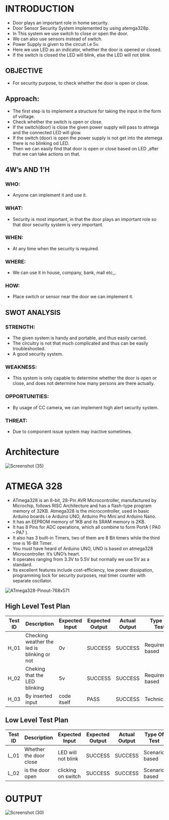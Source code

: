 # INTRODUCTION
* Door plays an important role in home security.
* Door Sensor Security System implemented by using atemga328p.
* In This system we use switch to close or open the door.
* We can also use sensors instead of switch.
* Power Supply is given to the circuit i.e 5v.
* Here we use LED as an indicator, whether the door is opened or closed.
* If the switch is closed the LED will blink, else the LED will not blink
 
## OBJECTIVE
* For security purpose, to check whether the door is open or close.

## Approach:
* The first step is to implement a structure for taking the input in the form of voltage. 
* Check whether the switch is open or close.
* If the switch(door) is close the given power supply will pass to atmega and the connected LED will glow.
* If the switch (door) is open the power supply is not get into the atemega there is no blinking od LED.
* Then we can easily find that door is open or close based on LED ,after that we can take actions on that. 

## 4W’s AND 1’H
### WHO:
* Anyone can implement it and use it.

### WHAT:
* Security is most important, in that the door plays an important role so that door security system is very important.

### WHEN:
* At any time when the security is required.

### WHERE:
* We can use it in house, company, bank, mall etc,,.
 
### HOW:
* Place switch or sensor near the door we can implement it.


## SWOT ANALYSIS

### STRENGTH:
* The given system is handy and portable, and thus easily carried.
* The circuitry is not that much complicated and thus can be easily troubleshooted.
* A good security system.

### WEAKNESS:
* This system is only capable to determine whether the door is open or close, and does not determine how many persons are there actually.

### OPPORTUNITIES:
* By usage of CC camera, we can implement high alert security system.

### THREAT:
* Due to component issue system may inactive sometimes. 

# Architecture
![Screenshot (35)](https://user-images.githubusercontent.com/101825270/164878229-0fbbe17c-2713-4578-94db-f75de5eac375.png)



# ATMEGA 328

* ATmega328 is an 8-bit, 28-Pin AVR Microcontroller, manufactured by Microchip, follows RISC Architecture and has a flash-type program memory of 32KB.
Atmega328 is the microcontroller, used in basic Arduino boards i.e Arduino UNO, Arduino Pro Mini and Arduino Nano.
* It has an EEPROM memory of 1KB and its SRAM memory is 2KB.
* It has 8 Pins for ADC operations, which all combine to form PortA ( PA0 – PA7 ).
* It also has 3 built-in Timers, two of them are 8 Bit timers while the third one is 16-Bit Timer.
* You must have heard of Arduino UNO, UNO is based on atmega328 Microcontroller. It’s UNO’s heart.
* It operates ranging from 3.3V to 5.5V but normally we use 5V as a standard.
* Its excellent features include cost-efficiency, low power dissipation, programming lock for security purposes, real timer counter with separate oscillator.

![ATmega328-Pinout-768x571](https://user-images.githubusercontent.com/101825270/164878166-ef090162-62b1-42d5-be79-4c97d5d34d82.png)

## High Level Test Plan

| Test ID | Description | Expected Input |  Expected Output | Actual Output | Type Of Test |
| ------- | ----------- | -------------- | ---------------- | ------------- | ------------ |
| H_01 |  Checking weather the led is blinking or not | 0v |  SUCCESS | SUCCESS  | Requirement based |
| H_02 | Cheking that the LED blinking | 5v | SUCCESS | SUCCESS | Requirement based |
| H_03  | By inserted input  | code itself | PASS |  SUCCESS | Technical |


## Low Level Test Plan

| Test ID | Description | Expected Input |  Expected Output | Actual Output | Type Of Test |
| ------- | ----------- | -------------- | ---------------- | ------------- | ------------ |
| L_01  | Whether the door close |  LED will not blink |SUCCESS | SUCCESS  | Scenario based |
| L_02  | is the door open  | clicking on switch | SUCCESS | SUCCESS | Scenario based |


# OUTPUT
![Screenshot (30)](https://user-images.githubusercontent.com/101825270/164890706-c759ae06-e104-4c4a-a1ee-730d38790b39.png)
